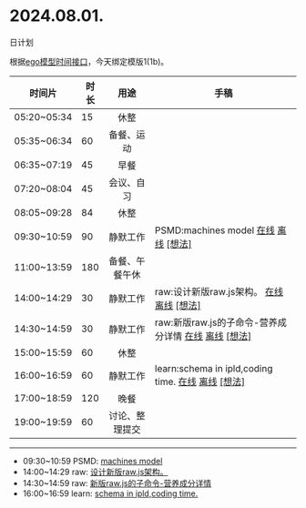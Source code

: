 # 2024.08.01.
日计划

根据[ego模型时间接口](https://gitee.com/hyg/blog/blob/master/timeflow.md)，今天绑定模版1(1b)。

| 时间片 | 时长 | 用途 | 手稿 |
| --- | --- | :---: | --- |
| 05:20~05:34 | 15 | 休整 |  |
| 05:35~06:34 | 60 | 备餐、运动 |  |
| 06:35~07:19 | 45 | 早餐 |  |
| 07:20~08:04 | 45 | 会议、自习 |  |
| 08:05~09:28 | 84 | 休整 |  |
| 09:30~10:59 | 90 | 静默工作 | PSMD:machines model [在线](http://simp.ly/p/j1SspP) [离线](../../draft/2024/08/20240801093000.md) <a href="mailto:huangyg@mars22.com?subject=关于2024.08.01.[PSMD:machines model]任务&body=日期: 20240801%0D%0A序号: 5%0D%0A手稿:../../draft/2024/08/20240801093000.md%0D%0A---请勿修改邮件主题及以上内容 从下一行开始写您的想法---%0D%0A">[想法]</a> |
| 11:00~13:59 | 180 | 备餐、午餐午休 |  |
| 14:00~14:29 | 30 | 静默工作 | raw:设计新版raw.js架构。 [在线](http://simp.ly/p/8t3vlk) [离线](../../draft/2024/08/20240801140000.md) <a href="mailto:huangyg@mars22.com?subject=关于2024.08.01.[raw:设计新版raw.js架构。]任务&body=日期: 20240801%0D%0A序号: 7%0D%0A手稿:../../draft/2024/08/20240801140000.md%0D%0A---请勿修改邮件主题及以上内容 从下一行开始写您的想法---%0D%0A">[想法]</a> |
| 14:30~14:59 | 30 | 静默工作 | raw:新版raw.js的子命令-营养成分详情 [在线](http://simp.ly/p/5k9gJy) [离线](../../draft/2024/08/20240801143000.md) <a href="mailto:huangyg@mars22.com?subject=关于2024.08.01.[raw:新版raw.js的子命令-营养成分详情]任务&body=日期: 20240801%0D%0A序号: 8%0D%0A手稿:../../draft/2024/08/20240801143000.md%0D%0A---请勿修改邮件主题及以上内容 从下一行开始写您的想法---%0D%0A">[想法]</a> |
| 15:00~15:59 | 60 | 休整 |  |
| 16:00~16:59 | 60 | 静默工作 | learn:schema in ipld,coding time. [在线](http://simp.ly/p/4QDThK) [离线](../../draft/2024/08/20240801160000.md) <a href="mailto:huangyg@mars22.com?subject=关于2024.08.01.[learn:schema in ipld,coding time.]任务&body=日期: 20240801%0D%0A序号: 10%0D%0A手稿:../../draft/2024/08/20240801160000.md%0D%0A---请勿修改邮件主题及以上内容 从下一行开始写您的想法---%0D%0A">[想法]</a> |
| 17:00~18:59 | 120 | 晚餐 |  |
| 19:00~19:59 | 60 | 讨论、整理提交 |  |

---

- 09:30~10:59	PSMD: [machines model](../../draft/2024/08/20240801093000.md)
- 14:00~14:29	raw: [设计新版raw.js架构。](../../draft/2024/08/20240801140000.md)
- 14:30~14:59	raw: [新版raw.js的子命令-营养成分详情](../../draft/2024/08/20240801143000.md)
- 16:00~16:59	learn: [schema in ipld,coding time.](../../draft/2024/08/20240801160000.md)
